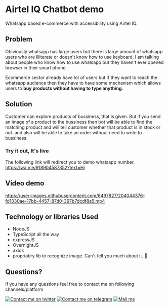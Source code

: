 # Airtel IQ Chatbot demo

Whatsapp based e-commerce with accessibility using Airtel IQ.

## Problem 
Obiviously whatsapp has large users but there is large amount of whatsapp users who are illiterate or doesn't know how to use keyboard. I am talking about people who know how to use whatsapp but they haven't ever opened browser in their smart phone. 

Ecommerce sector already have lot of users but if they want to reach the whatsapp audience then they have to have some mechanism which allows users to **buy products without having to type anything.** 

## Solution

Customer can explore products of bussiness, that is given. But if you send an image of a product to the bussiness then bot will be able to find the matching product and will tell customer whether that product is in stock or not. and also will be able to take an order without need to write to bussiness. 

### Try it out, It's live
The following link will redirect you to demo whatsapp number. 
https://wa.me/918904587352?text=Hi

## Video demo


https://user-images.githubusercontent.com/6497827/204044376-fd1030ae-17bb-4457-87d0-397b7dcdf8a5.mp4


## Technology or libraries Used

- NodeJS
- TypeScript all the way
- expressJS
- OvernightJS
- axios
- propriotiry lib to recognize image. Can't tell you much about it. 🤫

## Questions?

If you have any questions feel free to contact me on following channels/platform

[twitter_logo]: https://user-images.githubusercontent.com/6497827/57843958-c30e6b00-77ec-11e9-97bd-dfbc800f96a9.png
[telegram_logo]: https://user-images.githubusercontent.com/6497827/57844175-2ac4b600-77ed-11e9-8488-f2d45efa7497.png
[gmail_logo]: https://user-images.githubusercontent.com/6497827/62424751-c1b85480-b6f0-11e9-97de-096c0a980829.png

[twitter]: https://twitter.com/ArpitVasani
[telegram]: http://t.me/Arpit_Vasani
[gmail]: mailto:vasani.arpit@gmail.com?subject=Regarding%20Wbot&body=Hi


[![Contact me on twitter][twitter_logo]][twitter]
[![Contact me on telegram][telegram_logo]][telegram]
[![Mail me][gmail_logo]][gmail]
